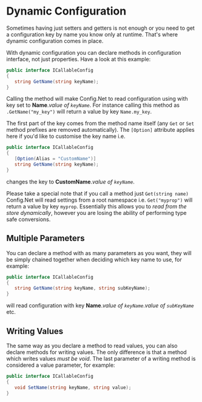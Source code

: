 # Dynamic Configuration

Sometimes having just setters and getters is not enough or you need to get a configuration key by name you know only at runtime. That's where dynamic configuration comes in place.

With dynamic configuration you can declare methods in configuration interface, not just properties. Have a look at this example:

```csharp
public interface ICallableConfig
{
   string GetName(string keyName);
}
```

Calling the method will make Config.Net to read configuration using with key set to **Name**.*value of `keyName`*. For instance calling this method as `.GetName("my_key")` will return a value by key `Name.my_key`.

The first part of the key comes from the method name itself (any `Get` or `Set` method prefixes are removed automatically). The `[Option]` attribute applies here if you'd like to customise the key name i.e.

```csharp
public interface ICallableConfig
{
   [Option(Alias = "CustomName")]
   string GetName(string keyName);
}
```

changes the key to **CustomName**.*value of `keyName`*.

Please take a special note that if you call a method just `Get(string name)` Config.Net will read settings from a root namespace i.e. `Get("myprop")` will return a value by key `myprop`. Essentially this allows you to *read from the store dynamically*, however you are losing the ability of performing type safe conversions.

## Multiple Parameters

You can declare a method with as many parameters as you want, they will be simply chained together when deciding which key name to use, for example:


```csharp
public interface ICallableConfig
{
   string GetName(string keyName, string subKeyName);
}
```

will read configuration with key **Name**.*value of `keyName`*.*value of `subKeyName`* etc.

## Writing Values

The same way as you declare a method to read values, you can also declare methods for writing values. The only difference is that a method which writes values *must be void*. The last parameter of a writing method is considered a value parameter, for example:

```csharp
public interface ICallableConfig
{
   void SetName(string keyName, string value);
}
```